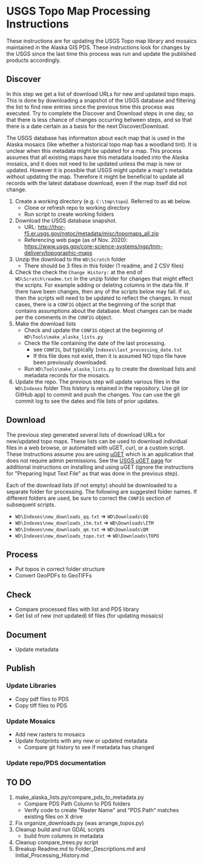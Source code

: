 # USGS Topo Map Processing Instructions

These instructions are for updating the USGS Topo map library
and mosaics maintained in the Alaska GIS PDS.  These instructions
look for changes by the USGS since the last time this process was
run and update the published products accordingly.

## Discover

In this step we get a list of download URLs for new and updated topo maps.
This is done by downloading a snapshot of the USGS database and filtering
the list to find new entries since the previous time this process was
executed.  Try to complete the Discover and Download steps in one day,
so that there is less chance of changes occurring between steps, and so
that there is a date certain as a basis for the next Discover/Download.

The USGS database has information about each map that is used in the Alaska
mosaics (like whether a historical topo map has a woodland tint).  It is
unclear when this metadata might be updated for a map.  This process assumes
that all existing maps have this metadata loaded into the Alaska mosaics,
and it does not need to be updated unless the map is new or updated.  However
it is possible that USGS might update a map's metadata without updating the
map.  Therefore it might be beneficial to update all records with the latest
database download, even if the map itself did not change.

1) Create a working directory (e.g. `C:\tmp\topo`). Referred to as `WD` below.
   - Clone or refresh repo to working directory
   - Run script to create working folders
2) Download the USGS database snapshot.
   - URL: http://thor-f5.er.usgs.gov/ngtoc/metadata/misc/topomaps_all.zip
   - Referencing web page (as of Nov. 2020):
     https://www.usgs.gov/core-science-systems/ngp/tnm-delivery/topographic-maps
3) Unzip the download to the `WD\Scratch` folder
   - There should be 3 files in this folder (1 readme, and 2 CSV files)
4) Check the check the `Change History:` at the end of `WD\Scratch\readme.txt`
   in the unzip folder for changes that might effect the scripts.
   For example adding or deleting columns in the data file.  If there have
   been changes, then any of the scripts below may fail.  If so, then the scripts
   will need to be updated to reflect the changes. In most cases, there is a
   `CONFIG` object at the beginning of the script that contains assumptions about
   the database.  Most changes can be made per the comments in the `CONFIG` object.
5) Make the download lists
   - Check and update the `CONFIG` object at the beginning of
     `WD\Tools\make_alaska_lists.py`
   - Check the file containing the date of the last processing.
     - see `CONFIG`, but typically `Indexes\last_processing_date.txt`
     - If this file does not exist, then it is assumed NO topo file have been
       previously downloaded.
   - Run `WD\Tools\make_alaska_lists.py` to create the download lists and
     metadata records for the mosaics.
6) Update the repo.
   The previous step will update various files in the `WD\Indexes` folder
   This history is retained in the repository.  Use git (or GitHub app) to
   commit and push the changes. You can use the git commit log to see the
   dates and file lists of prior updates.

## Download

The previous step generated several lists of download URLs for new/updated
topo maps.  These lists can be used to download individual files in a web
browse, or automated with uGET, curl, or a custom script.  These instructions
assume you are using [uGET](https://sourceforge.net/projects/urlget/) which is an application that does not require admin permissions.  See the
[USGS uGET page](https://viewer.nationalmap.gov/uget-instructions/) for additional instructions on installing and using uGET (ignore the instructions
for "Preparing Input Text File" as that was done in the previous step).

Each of the download lists (if not empty) should be downloaded to a
separate folder for processing. The following are suggested folder names.
If different folders are used, be sure to correct the `CONFIG` section of
subsequent scripts.

- `WD\Indexes\new_downloads_qq.txt` => `WD\Downloads\QQ`
- `WD\Indexes\new_downloads_itm.txt` => `WD\Downloads\ITM`
- `WD\Indexes\new_downloads_qm.txt` => `WD\Downloads\QM`
- `WD\Indexes\new_downloads_topo.txt` => `WD\Downloads\TOPO`

## Process

- Put topos in correct folder structure
- Convert GeoPDFs to GeoTIFFs

## Check

- Compare processed files with list and PDS library
- Get list of new (not updated) tif files (for updating mosaics)

## Document

- Update metadata

## Publish

### Update Libraries

- Copy pdf files to PDS
- Copy tiff files to PDS

### Update Mosaics

- Add new rasters to mosaics
- Update footprints with any new or updated metadata
  - Compare git history to see if metadata has changed

### Update repo/PDS documentation

## TO DO

1) make_alaska_lists.py/compare_pds_to_metadata.py
   - Compare PDS Path Column to PDS folders
   - Verify code to create "Raster Name" and "PDS Path" matches existing files on X drive
3) Fix organize_downloads.py (was arrange_topos.py)
5) Cleanup build and run GDAL scripts
   - build from columns in metadata
6) Cleanup compare_trees.py script
7) Breakup Readme.md to Folder_Descriptions.md and Initial_Processing_History.md
